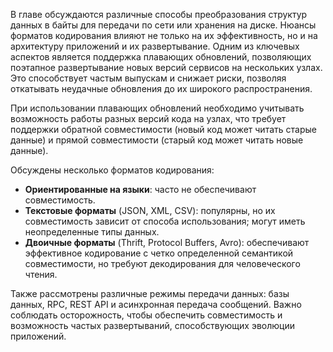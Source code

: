 В главе обсуждаются различные способы преобразования структур данных в байты для передачи по сети или хранения на диске. Нюансы форматов кодирования влияют не только на их эффективность, но и на архитектуру приложений и их развертывание. Одним из ключевых аспектов является поддержка плавающих обновлений, позволяющих поэтапное развертывание новых версий сервисов на нескольких узлах. Это способствует частым выпускам и снижает риски, позволяя откатывать неудачные обновления до их широкого распространения.

При использовании плавающих обновлений необходимо учитывать возможность работы разных версий кода на узлах, что требует поддержки обратной совместимости (новый код может читать старые данные) и прямой совместимости (старый код может читать новые данные). 

Обсуждены несколько форматов кодирования:
- **Ориентированные на языки**: часто не обеспечивают совместимость.
- **Текстовые форматы** (JSON, XML, CSV): популярны, но их совместимость зависит от способа использования; могут иметь неопределенные типы данных.
- **Двоичные форматы** (Thrift, Protocol Buffers, Avro): обеспечивают эффективное кодирование с четко определенной семантикой совместимости, но требуют декодирования для человеческого чтения.

Также рассмотрены различные режимы передачи данных: базы данных, RPC, REST API и асинхронная передача сообщений. Важно соблюдать осторожность, чтобы обеспечить совместимость и возможность частых развертываний, способствующих эволюции приложений.